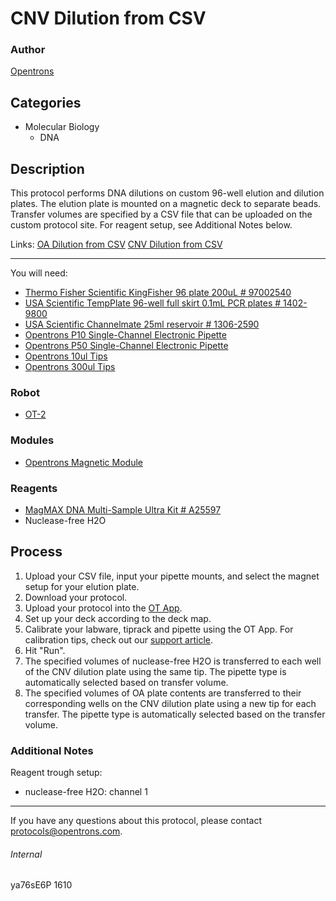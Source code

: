 # CNV Dilution from CSV

### Author
[Opentrons](http://www.opentrons.com/)

## Categories
* Molecular Biology
    * DNA

## Description
This protocol performs DNA dilutions on custom 96-well elution and dilution plates. The elution plate is mounted on a magnetic deck to separate beads. Transfer volumes are specified by a CSV file that can be uploaded on the custom protocol site. For reagent setup, see Additional Notes below.

Links:
[OA Dilution from CSV](./1610-OA)
[CNV Dilution from CSV](./1610-CNV)

---

You will need:
* [Thermo Fisher Scientific KingFisher 96 plate 200uL # 97002540](https://www.thermofisher.com/order/catalog/product/95040450)
* [USA Scientific TempPlate 96-well full skirt 0.1mL PCR plates # 1402-9800](https://www.usascientific.com/full-skirted-96-well-PCR-plate.aspx)
* [USA Scientific Channelmate 25ml reservoir # 1306-2590](https://www.usascientific.com/channelmate.aspx)
* [Opentrons P10 Single-Channel Electronic Pipette](https://shop.opentrons.com/collections/ot-2-pipettes/products/single-channel-electronic-pipette)
* [Opentrons P50 Single-Channel Electronic Pipette](https://shop.opentrons.com/collections/ot-2-pipettes/products/single-channel-electronic-pipette?variant=5984549077021)
* [Opentrons 10ul Tips](https://shop.opentrons.com/collections/opentrons-tips/products/opentrons-10ul-tips)
* [Opentrons 300ul Tips](https://shop.opentrons.com/collections/opentrons-tips/products/opentrons-300ul-tips)

### Robot
* [OT-2](https://opentrons.com/ot-2)

### Modules
* [Opentrons Magnetic Module](https://shop.opentrons.com/collections/hardware-modules/products/magdeck)

### Reagents
* [MagMAX DNA Multi-Sample Ultra Kit # A25597](https://www.thermofisher.com/order/catalog/product/A25597)
* Nuclease-free H2O

## Process
1. Upload your CSV file, input your pipette mounts, and select the magnet setup for your elution plate.
2. Download your protocol.
3. Upload your protocol into the [OT App](https://opentrons.com/ot-app).
4. Set up your deck according to the deck map.
5. Calibrate your labware, tiprack and pipette using the OT App. For calibration tips, check out our [support article](https://support.opentrons.com/ot-2/getting-started-software-setup/deck-calibration).
6. Hit "Run".
7. The specified volumes of nuclease-free H2O is transferred to each well of the CNV dilution plate using the same tip. The pipette type is automatically selected based on transfer volume.
8. The specified volumes of OA plate contents are transferred to their corresponding wells on the CNV dilution plate using a new tip for each transfer. The pipette type is automatically selected based on the transfer volume.

### Additional Notes
Reagent trough setup:
* nuclease-free H2O: channel 1

---

If you have any questions about this protocol, please contact protocols@opentrons.com.

###### Internal
ya76sE6P
1610
